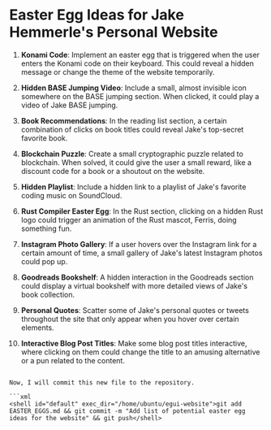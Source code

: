 # Easter Egg Ideas for Jake Hemmerle's Personal Website

1. **Konami Code**: Implement an easter egg that is triggered when the user enters the Konami code on their keyboard. This could reveal a hidden message or change the theme of the website temporarily.

2. **Hidden BASE Jumping Video**: Include a small, almost invisible icon somewhere on the BASE jumping section. When clicked, it could play a video of Jake BASE jumping.

3. **Book Recommendations**: In the reading list section, a certain combination of clicks on book titles could reveal Jake's top-secret favorite book.

4. **Blockchain Puzzle**: Create a small cryptographic puzzle related to blockchain. When solved, it could give the user a small reward, like a discount code for a book or a shoutout on the website.

5. **Hidden Playlist**: Include a hidden link to a playlist of Jake's favorite coding music on SoundCloud.

6. **Rust Compiler Easter Egg**: In the Rust section, clicking on a hidden Rust logo could trigger an animation of the Rust mascot, Ferris, doing something fun.

7. **Instagram Photo Gallery**: If a user hovers over the Instagram link for a certain amount of time, a small gallery of Jake's latest Instagram photos could pop up.

8. **Goodreads Bookshelf**: A hidden interaction in the Goodreads section could display a virtual bookshelf with more detailed views of Jake's book collection.

9. **Personal Quotes**: Scatter some of Jake's personal quotes or tweets throughout the site that only appear when you hover over certain elements.

10. **Interactive Blog Post Titles**: Make some blog post titles interactive, where clicking on them could change the title to an amusing alternative or a pun related to the content.
```

Now, I will commit this new file to the repository.

```xml
<shell id="default" exec_dir="/home/ubuntu/egui-website">git add EASTER_EGGS.md && git commit -m "Add list of potential easter egg ideas for the website" && git push</shell>
